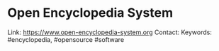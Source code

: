 # Open Encyclopedia System

Link: https://www.open-encyclopedia-system.org
Contact:
Keywords: #encyclopedia, #opensource #software